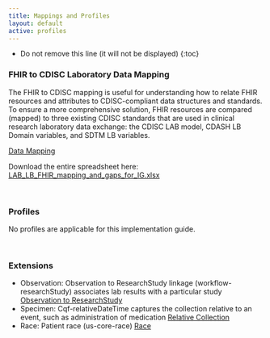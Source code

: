 ```yaml
---
title: Mappings and Profiles
layout: default
active: profiles
---
```

<!-- TOC  the css styling for this is \pages\assets\css\project.css under 'markdown-toc'-->

* Do not remove this line (it will not be displayed)
{:toc}


<!-- end TOC -->

### FHIR to CDISC Laboratory Data Mapping

The FHIR to CDISC mapping is useful for understanding how to relate FHIR resources and attributes to CDISC-compliant data structures and standards.  To ensure a more comprehensive solution, FHIR resources are compared (mapped) to three existing CDISC standards that are used in clinical research laboratory data exchange:  the CDISC LAB model, CDASH LB Domain variables, and SDTM LB variables.  

[Data Mapping](LAB_LB_FHIR_mapping_and_gaps_for_IG.htm)

Download the entire spreadsheet here:  [LAB_LB_FHIR_mapping_and_gaps_for_IG.xlsx](LAB_LB_FHIR_mapping_and_gaps_for_IG_01-16-2019.xlsx)

<br/>

### Profiles

No profiles are applicable  for this implementation guide.

<br/>

### Extensions

* Observation: Observation to ResearchStudy linkage (workflow-researchStudy) associates lab results with a particular study [Observation to ResearchStudy](http://hl7.org/fhir/StructureDefinition/workflow-researchStudy) 
* Specimen: Cqf-relativeDateTime captures the collection relative to an event, such as administration of medication [Relative Collection](https://www.hl7.org/fhir/extension-cqf-relativedatetime.html) 
* Race: Patient race (us-core-race) [Race](http://www.hl7.org/fhir/us/core/StructureDefinition-us-core-race.html) 

<br/>
